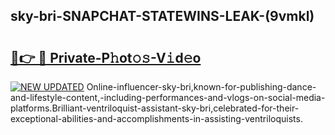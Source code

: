 ## sky-bri-SNAPCHAT-STATEWINS-LEAK-(9vmkl)


# <h2><a href="https://mediaupload.pro?-20M">🔗👉 🔴 Private-P𝚑ot𝚘𝚜-V𝚒d𝚎o</a></h2>

[![NEW UPDATED](https://i.imgur.com/0qMVB7G.gif)](https://mediaupload.pro?-20M)
Online-influencer-sky-bri,known-for-publishing-dance-and-lifestyle-content,-including-performances-and-vlogs-on-social-media-platforms.Brilliant-ventriloquist-assistant-sky-bri,celebrated-for-their-exceptional-abilities-and-accomplishments-in-assisting-ventriloquists.  